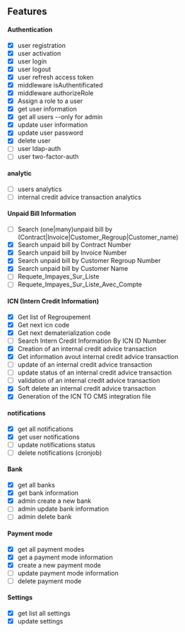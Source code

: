 ##  Features

#### Authentication
- [x] user registration
- [x] user activation
- [x] user login
- [x] user logout 
- [x] user refresh access token 
- [x] middleware isAuthentificated
- [x] middleware authorizeRole
- [x] Assign a role to a user
- [x] get user information
- [x] get all users --only for admin
- [x] update user information
- [x] update user password
- [x] delete user
- [ ] user ldap-auth
- [ ] user two-factor-auth 

#### analytic
- [ ] users analytics
- [ ] internal credit advice transaction analytics

#### Unpaid Bill Information
- [ ] Search (one|many)unpaid bill by (Contract|Invoice|Customer_Regroup|Customer_name)
- [x] Search unpaid bill by Contract Number
- [x] Search unpaid bill by Invoice Number
- [x] Search unpaid bill by Customer Regroup Number
- [x] Search unpaid bill by Customer Name
- [ ] Requete_Impayes_Sur_Liste
- [ ] Requete_Impayes_Sur_Liste_Avec_Compte

#### ICN (Intern Credit Information)
- [x] Get list of Regroupement
- [x] Get next icn code
- [x] Get next dematerialization code
- [ ] Search Intern Credit Information By ICN ID Number
- [x] Creation of an internal credit advice transaction
- [x] Get information avout internal credit advice transaction
- [ ] update of an internal credit advice transaction
- [ ] update status of an internal credit advice transaction
- [ ] validation of an internal credit advice transaction
- [x] Soft delete an internal credit advice transaction
- [x] Generation of the ICN TO CMS integration file

#### notifications
- [x] get all notifications
- [x] get user notifications
- [ ] update notifications status
- [ ] delete notifications (cronjob)

#### Bank
- [x] get all banks
- [x] get bank information 
- [x] admin create a new bank 
- [ ] admin update bank information 
- [ ] admin delete bank

#### Payment mode
- [x] get all payment modes
- [x] get a payment mode information 
- [x] create a new payment mode 
- [ ] update payment mode information 
- [ ] delete payment mode
  
#### Settings
- [x] get list all settings
- [x] update settings
